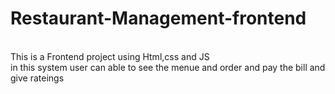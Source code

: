 # Restaurant-Management-frontend
<br>
This is a Frontend project using Html,css and JS
<br>
in this system user can able to see the menue and order and pay the bill
and give rateings
